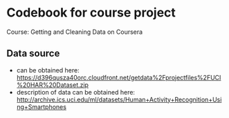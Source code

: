 # Codebook for course project

Course: Getting and Cleaning Data on Coursera

## Data source
* can be obtained here: https://d396qusza40orc.cloudfront.net/getdata%2Fprojectfiles%2FUCI%20HAR%20Dataset.zip 
* description of data can be obtained here: http://archive.ics.uci.edu/ml/datasets/Human+Activity+Recognition+Using+Smartphones 
